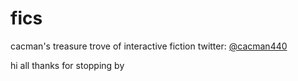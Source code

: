 # fics
cacman's treasure trove of interactive fiction
twitter: <a href=https://twitter.com/cacman440>@cacman440</a>

hi all thanks for stopping by
